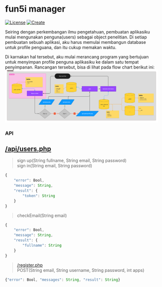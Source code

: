# fun5i manager
[![License](https://img.shields.io/badge/License-Apache_2.0-blue.svg)](https://opensource.org/licenses/Apache-2.0)
[![Create](https://org.vercel.app/github/language/yakeing/php_template)](https://org.vercel.app/)


Seiring dengan perkembangan ilmu pengetahuan, pembuatan aplikasiku mulai mengunakan penguna(users) sebagai object penelitian. Di setiap pembuatan sebuah aplikasi, aku harus memulai membangun database untuk profile penguana, dan itu cukup memakan waktu.

Di karnakan hal tersebut, aku mulai merancang program yang bertujuan untuk menyimpan profile penguna aplikasiku ke dalam satu tempat penyimpanan. Rancangan tersebut, bisa di lihat pada flow chart berikut ini:
![flow chart](https://raw.githubusercontent.com/AgungDev/fun5i_manager/master/assets/images/flow_fun5i_manager.jpg?token=GHSAT0AAAAAABWQQ3DU3CDIHEMN57VHGLKMYWN7EJQ)

### API
## [/api/users.php](http://localhost:40001/api/users.php) 

> sign up(String fullname, String email, String password) <br />
> sign in(String email, String password)
```javascript
{
    "error": Bool,
    "message": String,
    "result": {
        "token": String
    }
}
```

> checkEmail(String email)
```javascript
{
    "error": Bool,
    "message": String,
    "result": {
        "fullname": String
    }
}
```

> [/register.php](http://localhost:40001/api/register.php) <br />
> POST(String email, String username, String password, int apps)
```javascript
{"error": Bool, "messages": String, "result": String}
```
